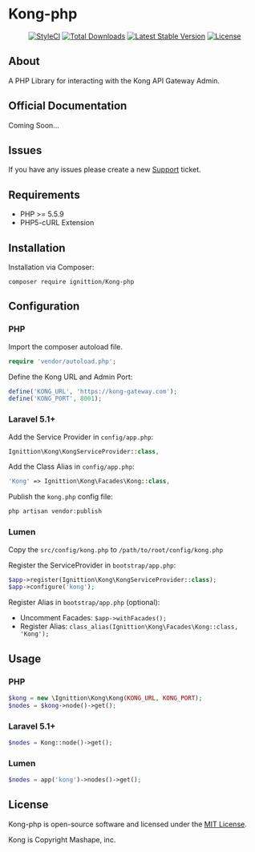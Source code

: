 # Kong-php

<p align="center">
  <a href="https://styleci.io/repos/64416976"><img src="https://styleci.io/repos/64416976/shield?branch=master" alt="StyleCI"></a>
  <a href="https://packagist.org/packages/ignittion/kong-php"><img src="https://poser.pugx.org/ignittion/kong-php/downloads" alt="Total Downloads"></a>
  <a href="https://packagist.org/packages/ignittion/kong-php"><img src="https://poser.pugx.org/ignittion/kong-php/v/stable" alt="Latest Stable Version"></a>
  <a href="https://packagist.org/packages/ignittion/kong-php"><img src="https://poser.pugx.org/ignittion/kong-php/license" alt="License"></a>
</p>

## About

A PHP Library for interacting with the Kong API Gateway Admin.

## Official Documentation

Coming Soon...

## Issues

If you have any issues please create a new [Support](https://github.com/ignittion/kong-php/issues) ticket.

## Requirements

+ PHP >= 5.5.9
+ PHP5-cURL Extension

## Installation

Installation via Composer:

```
composer require ignittion/Kong-php
```

## Configuration

### PHP

Import the composer autoload file.

```php
require 'vendor/autoload.php';
```

Define the Kong URL and Admin Port:

```php
define('KONG_URL', 'https://kong-gateway.com');
define('KONG_PORT', 8001);
```

### Laravel 5.1+

Add the Service Provider in `config/app.php`:

```php
Ignittion\Kong\KongServiceProvider::class,
```

Add the Class Alias in `config/app.php`:

```php
'Kong' => Ignittion\Kong\Facades\Kong::class,
```

Publish the `kong.php` config file:

```php
php artisan vendor:publish
```

### Lumen

Copy the `src/config/kong.php` to `/path/to/root/config/kong.php`

Register the ServiceProvider in `bootstrap/app.php`:

```php
$app->register(Ignittion\Kong\KongServiceProvider::class);
$app->configure('kong');
```

Register Alias in `bootstrap/app.php` (optional):

+ Uncomment Facades: `$app->withFacades();`
+ Register Alias: `class_alias(Ignittion\Kong\Facades\Kong::class, 'Kong');`

## Usage

### PHP

```php
$kong = new \Ignittion\Kong\Kong(KONG_URL, KONG_PORT);
$nodes = $kong->node()->get();
```

### Laravel 5.1+

```php
$nodes = Kong::node()->get();
```

### Lumen

```php
$nodes = app('kong')->nodes()->get();
```

## License

Kong-php is open-source software and licensed under the [MIT License](http://opensource.org/licenses/MIT).

Kong is Copyright Mashape, inc.

